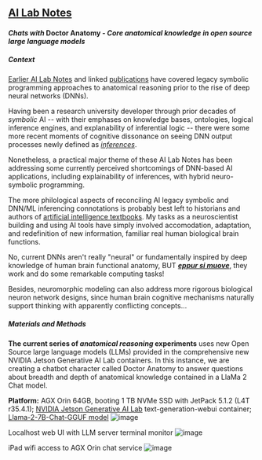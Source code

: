 ## <u>AI Lab Notes</u>

#### ***Chats with*** **Doctor Anatomy -** ***Core anatomical knowledge in open source large language models***

##### Context

[Earlier AI Lab Notes](https://github.com/rtrelease/Jetson-Symbolics-Neuromorphics/blob/main/Onto1.md) and linked [publications](https://anatomypubs.onlinelibrary.wiley.com/doi/10.1002/ar.b.20095) have covered legacy symbolic programming approaches to anatomical reasoning prior to the rise of deep neural networks (DNNs).  

Having been a research university developer through prior decades of *symbolic* AI -- with their emphases on knowledge bases, ontologies, logical inference engines, and explanability of inferential logic -- there were some more recent moments of cognitive dissonance on seeing DNN output processes newly defined as [*inferences*](https://research.ibm.com/blog/AI-inference-explained).

Nonetheless, a practical major theme of these AI Lab Notes has been addressing some currently perceived shortcomings of DNN-based AI applications, including explainability of inferences, with hybrid neuro-symbolic programming.

The more philological aspects of reconciling AI legacy symbolic and DNN/ML inferencing connotations is probably best left to historians and authors of [artificial intelligence textbooks](http://aima.cs.berkeley.edu/index.html).
My tasks as a neuroscientist building and using AI tools have simply involved accomodation, adaptation, and redefinition of new information, familiar real human biological brain functions. 

No, current DNNs aren't really "neural" or fundamentally inspired by deep knowledge of human brain functional anatomy, BUT [***eppur si muove***](https://en.m.wikipedia.org/wiki/And_yet_it_moves), they work and do some remarkable computing tasks! 

Besides, neuromorphic modeling can also address more rigorous biological neuron network designs, since human brain cognitive mechanisms naturally support thinking with apparently conflicting concepts...

##### Materials and Methods

**The current series of *anatomical reasoning* experiments** uses new Open Source large language models (LLMs) provided in the comprehensive new NVIDIA Jetson Generative AI Lab containers.  In this instance, we are creating a chatbot character called Doctor Anatomy to answer questions about breadth and depth of anatomical knowledge contained in a LlaMa 2 Chat model.

**Platform:** AGX Orin 64GB, booting 1 TB NVMe SSD with JetPack 5.1.2 (L4T r35.4.1); [NVIDIA Jetson Generative AI Lab](https://www.jetson-ai-lab.com/tutorial_text-generation.html) text-generation-webui container; [Llama-2-7B-Chat-GGUF model](https://huggingface.co/TheBloke/Llama-2-7B-Chat-GGUF)
![image](https://github.com/rtrelease/Jetson-Symbolics-Neuromorphics/assets/71346897/90e79657-820c-465f-be94-d26098840e51)

Localhost web UI with LLM server terminal monitor
![image](https://github.com/rtrelease/Jetson-Symbolics-Neuromorphics/assets/71346897/cdc902bc-77af-499b-85e7-b84e452780ec)

iPad wifi access to AGX Orin chat service
![image](https://github.com/rtrelease/Jetson-Symbolics-Neuromorphics/assets/71346897/44dc0501-48d7-4951-b8cc-9810cf3dbf6f)

